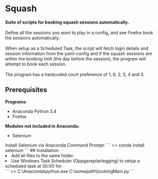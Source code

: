 # Squash
<b>Suite of scripts for booking squash sessions automatically.</b>
<br/><br/>
Define all the sessions you want to play in a config, and see Firefox book the sessions automatically.
<br/><br/>
When setup as a Scheduled Task, the script will fetch login details and session information from the yaml-config and if the squash sessions are within the booking limit (the day before the session), the program will attempt to book each session.
<br/><br/>
The program has a hardcoded court preference of 1, 6, 2, 5, 4 and 3.

## Prerequisites
<b>Programs:</b>
<ul>
<li>Anaconda Python 3.4</li>
<li>Firefox</li>
</ul>
<b>Modules not included in Anaconda:</b>
<ul>
<li>Selenium</li>
</ul>
Install Selenium via Anaconda Command Prompt:
```
>> conda install selenium
```
## Installation
<nl>
<li>Add all files to the same folder.</li>
<li>Use Windows Task Scheduler (Oppgaveplanlegging) to setup a scheduled task at 00:00 for:</li>
</nl>
```
>> C:\Anaconda\python.exe C:\somepath\bookingMain.py
```



